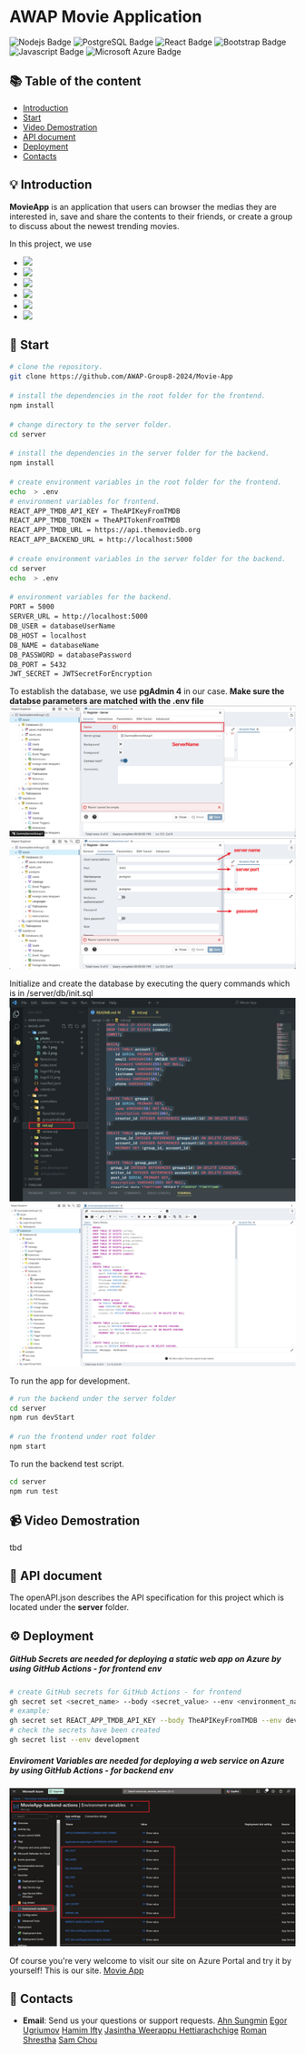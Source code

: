 # AWAP Movie Application

<p>
  
<img alt="Nodejs Badge" longdesc="Nodejs Badge" src="https://img.shields.io/badge/Node%20js-3c873a?style=for-the-badge&logo=nodedotjs&logoColor=white" />

<img alt="PostgreSQL Badge" longdesc="PostgreSQL Badge" src="https://img.shields.io/badge/PostgreSQL-316192?style=for-the-badge&logo=postgresql&logoColor=white" />

<img alt="React Badge" longdesc="React Badge" src="https://img.shields.io/badge/React-303030?style=for-the-badge&logo=react&logoColor=61DAFB" />

<img alt="Bootstrap Badge" longdesc="Bootstrap Badge" src="https://img.shields.io/badge/Bootstrap-563D7C?style=for-the-badge&logo=bootstrap&logoColor=white" />

<img alt="Javascript Badge" longdesc="Javascript Badge" src="https://img.shields.io/badge/JavaScript-323330?style=for-the-badge&logo=javascript&logoColor=F7DF1E" />

<img alt="Microsoft Azure Badge" longdesc="microsoft azure Badge" src="https://img.shields.io/badge/microsoft%20azure-008ad7?style=for-the-badge&logo=microsoft-azure&logoColor=white" />

</p>

## :books: Table of the content

- [Introduction](#bulb-introduction)
- [Start](#rocket-start)
- [Video Demostration](#video_camera-video-demostration)
- [API document](#page_with_curl-api-document)
- [Deployment](#gear-deployment)
- [Contacts](#email-contacts)

## :bulb: Introduction

**MovieApp** is an application that users can browser the medias they are interested in, save and share the contents to their friends, or create a group to discuss about the newest trending movies.

In this project, we use

- <img src="https://img.shields.io/badge/Backend-Node.js-3c873a">
- <img src="https://img.shields.io/badge/Database-PostgreSQL-316192">
- <img src="https://img.shields.io/badge/Frontend-React-303030">
- <img src="https://img.shields.io/badge/Style and Layout-Bootstrap-563D7C">
- <img src="https://img.shields.io/badge/CI/CD-GitHub Actions-303030">
- <img src="https://img.shields.io/badge/Deployment-Azure Portal-008ad7">

## :rocket: Start

```sh
# clone the repository.
git clone https://github.com/AWAP-Group8-2024/Movie-App

# install the dependencies in the root folder for the frontend.
npm install

# change directory to the server folder.
cd server

# install the dependencies in the server folder for the backend.
npm install

# create environment variables in the root folder for the frontend.
echo  > .env
# environment variables for frontend.
REACT_APP_TMDB_API_KEY = TheAPIKeyFromTMDB
REACT_APP_TMDB_TOKEN = TheAPITokenFromTMDB
REACT_APP_TMDB_URL = https://api.themoviedb.org
REACT_APP_BACKEND_URL = http://localhost:5000

# create environment variables in the server folder for the backend.
cd server
echo  > .env

# environment variables for the backend.
PORT = 5000
SERVER_URL = http://localhost:5000
DB_USER = databaseUserName
DB_HOST = localhost
DB_NAME = databaseName
DB_PASSWORD = databasePassword
DB_PORT = 5432
JWT_SECRET = JWTSecretForEncryption
```

To establish the database, we use **pgAdmin 4** in our case.
**Make sure the databse parameters are matched with the .env file**
![server name](/public/photo/db-1.png)
![server parameters](/public/photo/db-2.png)

Initialize and create the database by executing the query commands which is in /server/db/init.sql
![init db file](/public/photo/init-db-1.png)
![init db](/public/photo/init-db-2.png)

To run the app for development.

```sh
# run the backend under the server folder
cd server
npm run devStart

# run the frontend under root folder
npm start
```

To run the backend test script.

```sh
cd server
npm run test
```

## :video_camera: Video Demostration

tbd

## :page_with_curl: API document

The openAPI.json describes the API specification for this project which is located under the **server** folder.

## :gear: Deployment

##### GitHub Secrets are needed for deploying a static web app on Azure by using GitHub Actions - for frontend env

```sh
# create GitHub secrets for GitHub Actions - for frontend
gh secret set <secret_name> --body <secret_value> --env <environment_name>
# example:
gh secret set REACT_APP_TMDB_API_KEY --body TheAPIKeyFromTMDB --env development
# check the secrets have been created
gh secret list --env development
```

##### Enviroment Variables are needed for deploying a web service on Azure by using GitHub Actions - for backend env

![azure backend env](/public/photo/azureEnv.png)

Of course you're very welcome to visit our site on Azure Portal and try it by yourself!
This is our site. [Movie App](https://mango-rock-0b5b48e10.5.azurestaticapps.net/)

## :email: Contacts

- **Email**: Send us your questions or support requests.
  [Ahn Sungmin](mailto:asungmin24@students.oamk.fi)
  [Egor Ugriumov](mailto:t3ugeg00@students.oamk.fi)
  [Hamim Ifty](mailto:hifty24@students.oamk.fi)
  [Jasintha Weerappu Hettiarachchige](mailto:t3weja00@students.oamk.fi)
  [Roman Shrestha](mailto:t3shro00@students.oamk.fi)
  [Sam Chou](mailto:t3chsa01@students.oamk.fi)

